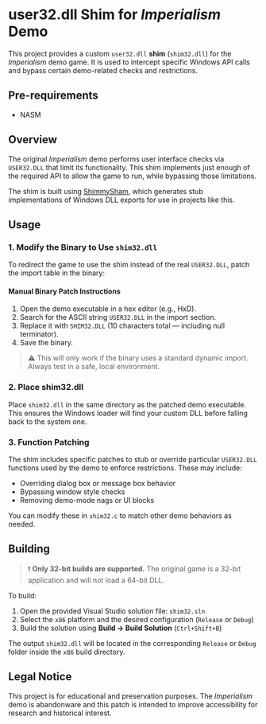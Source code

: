 # user32.dll Shim for *Imperialism* Demo

This project provides a custom `user32.dll` **shim** (`shim32.dll`) for the *Imperialism* demo game. It is used to intercept specific Windows API calls and bypass certain demo-related checks and restrictions.

## Pre-requirements
- NASM

## Overview

The original *Imperialism* demo performs user interface checks via `USER32.DLL` that limit its functionality. This shim implements just enough of the required API to allow the game to run, while bypassing those limitations.

The shim is built using [ShimmySham](https://github.com/Miyuki333/ShimmySham), which generates stub implementations of Windows DLL exports for use in projects like this.

## Usage

### 1. Modify the Binary to Use `shim32.dll`

To redirect the game to use the shim instead of the real `USER32.DLL`, patch the import table in the binary:

#### Manual Binary Patch Instructions

1. Open the demo executable in a hex editor (e.g., HxD).
2. Search for the ASCII string `USER32.DLL` in the import section.
3. Replace it with `SHIM32.DLL` (10 characters total — including null terminator).
4. Save the binary.

> ⚠️ This will only work if the binary uses a standard dynamic import. Always test in a safe, local environment.

### 2. Place shim32.dll

Place `shim32.dll` in the same directory as the patched demo executable. This ensures the Windows loader will find your custom DLL before falling back to the system one.

### 3. Function Patching

The shim includes specific patches to stub or override particular `USER32.DLL` functions used by the demo to enforce restrictions. These may include:

* Overriding dialog box or message box behavior
* Bypassing window style checks
* Removing demo-mode nags or UI blocks

You can modify these in `shim32.c` to match other demo behaviors as needed.

## Building

> ❗ **Only 32-bit builds are supported.** The original game is a 32-bit application and will not load a 64-bit DLL.

To build:

1. Open the provided Visual Studio solution file: `shim32.sln`
2. Select the `x86` platform and the desired configuration (`Release` or `Debug`)
3. Build the solution using **Build → Build Solution** (`Ctrl+Shift+B`)

The output `shim32.dll` will be located in the corresponding `Release` or `Debug` folder inside the `x86` build directory.

## Legal Notice

This project is for educational and preservation purposes. The *Imperialism* demo is abandonware and this patch is intended to improve accessibility for research and historical interest.